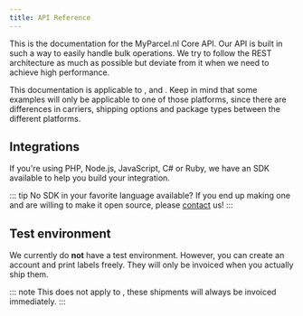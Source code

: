 ```yaml
---
title: API Reference
---
```


This is the documentation for the MyParcel.nl Core API. Our API is built in such
a way to easily handle bulk operations. We try to follow the REST architecture
as much as possible but deviate from it when we need to achieve high
performance.

This documentation is applicable to <DataType type="platform" id="1" />
, <DataType type="platform" id="2" /> and <DataType type="platform" id="3" />.
Keep in mind that some examples will only be applicable to one of those
platforms, since there are differences in carriers, shipping options and package
types between the different platforms.

## Integrations

If you're using PHP, Node.js, JavaScript, C# or Ruby, we have an SDK available
to help you build your integration.

<Stack class="lg:grid-cols-4 md:grid-cols-3 grid-cols-2 mt-3">
    <Integration name="php-sdk" hide-type />
    <Integration name="javascript-sdk" hide-type />
    <Integration name="c-sharp-sdk" hide-type />
    <Integration name="ruby-sdk" hide-type />
</Stack>

::: tip No SDK in your favorite language available?
If you end up making one and are willing to make it open source, please [contact] us!
:::


## Test environment

We currently do **not** have a test environment. However, you can create an
account and print labels freely. They will only be invoiced when you actually ship them.

::: note
This does not apply to <DataType type="package_type" id="4" />, these shipments
will always be invoiced immediately.
:::

[contact]: /contact/
